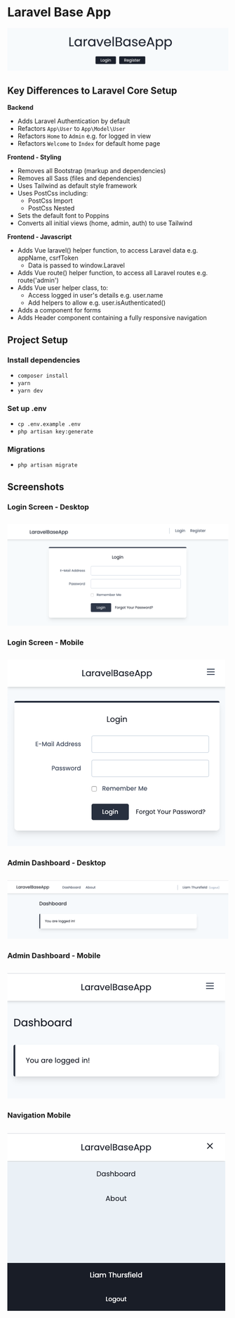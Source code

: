 # Laravel Base App

![Header Image](/readme/header.png?raw=true)


## Key Differences to Laravel Core Setup

**Backend**
* Adds Laravel Authentication by default
* Refactors `App\User` to `App\Model\User`
* Refactors `Home` to `Admin` e.g. for logged in view
* Refactors `Welcome` to `Index` for default home page

**Frontend - Styling** 
* Removes all Bootstrap (markup and dependencies)
* Removes all Sass (files and dependencies)
* Uses Tailwind as default style framework
* Uses PostCss including:
    * PostCss Import
    * PostCss Nested
* Sets the default font to Poppins
* Converts all initial views (home, admin, auth) to use Tailwind

**Frontend - Javascript**
* Adds Vue laravel() helper function, to access Laravel data e.g. appName, csrfToken
    * Data is passed to window.Laravel
* Adds Vue route() helper function, to access all Laravel routes e.g. route('admin')
* Adds Vue user helper class, to:
    * Access logged in user's details e.g. user.name
    * Add helpers to allow e.g. user.isAuthenticated()
* Adds a <csrf-input> component for forms
* Adds Header component containing a fully responsive navigation


## Project Setup

### Install dependencies
* `composer install`
* `yarn`
* `yarn dev`

### Set up .env
* `cp .env.example .env`
* `php artisan key:generate`

### Migrations
* `php artisan migrate`


## Screenshots

### Login Screen - Desktop

![Login Screen - Desktop](/readme/login_desktop.png?raw=true "Login Screen - Desktop")
----------------------------------------------


### Login Screen - Mobile

![Login Screen - Mobile](/readme/login_mobile.png?raw=true "Login Screen - Mobile")
----------------------------------------------


### Admin Dashboard - Desktop

![Dashboard - Desktop](/readme/dashboard_desktop.png?raw=true "Dashboard - Desktop")
----------------------------------------------


### Admin Dashboard - Mobile

![Dashboard - Mobile](/readme/dashboard_mobile.png?raw=true "Dashboard - Mobile")
----------------------------------------------


### Navigation Mobile

![Navigation - Mobile](/readme/navigation_mobile.png?raw=true "Navigation - Mobile")
----------------------------------------------
